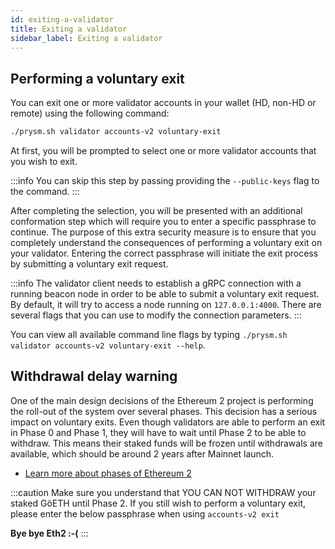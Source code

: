 ```yaml
---
id: exiting-a-validator
title: Exiting a validator
sidebar_label: Exiting a validator
---
```


## Performing a voluntary exit

You can exit one or more validator accounts in your wallet (HD, non-HD or remote) using the following command:

```bash
./prysm.sh validator accounts-v2 voluntary-exit
```

At first, you will be prompted to select one or more validator accounts that you wish to exit.

:::info
You can skip this step by passing providing the `--public-keys` flag to the command.
:::

After completing the selection, you will be presented with an additional conformation step which will require you to enter a specific passphrase to continue. The purpose of this extra security measure is to ensure that you completely understand the consequences of performing a voluntary exit on your validator. Entering the correct passphrase will initiate the exit process by submitting a voluntary exit request.

:::info
The validator client needs to establish a gRPC connection with a running beacon node in order to be able to submit a voluntary exit request. By default, it will try to access a node running on `127.0.0.1:4000`. There are several flags that you can use to modify the connection parameters.
:::

You can view all available command line flags by typing `./prysm.sh validator accounts-v2 voluntary-exit --help`.

## Withdrawal delay warning

One of the main design decisions of the Ethereum 2 project is performing the roll-out of the system over several phases. This decision has a serious impact on voluntary exits. Even though validators are able to perform an exit in Phase 0 and Phase 1, they will have to wait until Phase 2 to be able to withdraw. This means their staked funds will be frozen until withdrawals are available, which should be around 2 years after Mainnet launch.

* [Learn more about phases of Ethereum 2](https://docs.ethhub.io/ethereum-roadmap/ethereum-2.0/eth-2.0-phases/)

:::caution
Make sure you understand that YOU CAN NOT WITHDRAW your staked GöETH until Phase 2. If you still wish to perform a voluntary exit, please enter the below passphrase when using `accounts-v2 exit`

**Bye bye Eth2 :-(**
:::